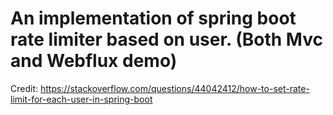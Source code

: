 # An implementation of spring boot rate limiter based on user. (Both Mvc and Webflux demo)
Credit: https://stackoverflow.com/questions/44042412/how-to-set-rate-limit-for-each-user-in-spring-boot